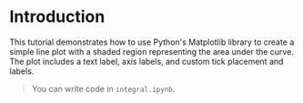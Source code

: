 # Introduction

This tutorial demonstrates how to use Python's Matplotlib library to create a simple line plot with a shaded region representing the area under the curve. The plot includes a text label, axis labels, and custom tick placement and labels.

> You can write code in `integral.ipynb`.
